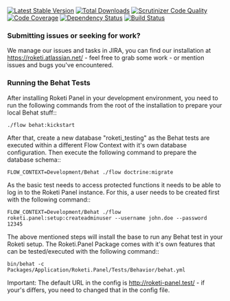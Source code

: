 [![Latest Stable Version](https://poser.pugx.org/roketi/panel/v/stable.png)](https://packagist.org/packages/roketi/panel)
[![Total Downloads](https://poser.pugx.org/roketi/panel/downloads.png)](https://packagist.org/packages/roketi/panel)
[![Scrutinizer Code Quality](https://scrutinizer-ci.com/g/roketi/panel/badges/quality-score.png?s=740b19998383d480f55f2191cda9dd89f6a1e000)](https://scrutinizer-ci.com/g/roketi/panel/)
[![Code Coverage](https://scrutinizer-ci.com/g/roketi/panel/badges/coverage.png?s=3aab45c06dd9834ecd74ccb0e0931ff29ac48772)](https://scrutinizer-ci.com/g/roketi/panel/)
[![Dependency Status](https://www.versioneye.com/php/roketi:panel/dev-master/badge.png)](https://www.versioneye.com/php/roketi:panel/dev-master)
[![Build Status](https://travis-ci.org/roketi/panel.png)](https://travis-ci.org/roketi/panel)


### Submitting issues or seeking for work?

We manage our issues and tasks in JIRA, you can find our installation at https://roketi.atlassian.net/ - feel free to grab some work - or mention issues and bugs you've encountered.


### Running the Behat Tests

After installing Roketi Panel in your development environment, you need to run the following commands from the root of the installation to prepare your local Behat stuff::

	./flow behat:kickstart

After that, create a new database "roketi_testing" as the Behat tests are executed within a different Flow Context with it's own database configuration. Then execute the following command to prepare the database schema::

	FLOW_CONTEXT=Development/Behat ./flow doctrine:migrate

As the basic test needs to access protected functions it needs to be able to log in to the Roketi Panel instance. For this, a user needs to be created first with the following command::

	FLOW_CONTEXT=Development/Behat ./flow roketi.panel:setup:createadminuser --username john.doe --password 12345

The above mentioned steps will install the base to run any Behat test in your Roketi setup. The Roketi.Panel Package comes with it's own features that can be tested/executed with the following command::

	bin/behat -c Packages/Application/Roketi.Panel/Tests/Behavior/behat.yml

Important: The default URL in the config is http://roketi-panel.test/ - if your's differs, you need to changed that in the config file.